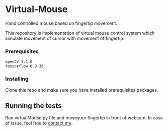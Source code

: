 # Virtual-Mouse
Hand controlled mouse based on fingertip movement.


This repository is implementation of virtual mouse control system which simulate movement of cursor with movement of fingertip.

### Prerequisites

```
openCV 3.1.0
tensorflow 0.9.36
```

### Installing

Clone this repo and make sure you have installed prerequisites packages.

## Running the tests
Run virtualMouse.py file and moveyour fingertip in front of webcam. In case of issue, feel free to [contact me](https://deeplearner7.github.io/).
